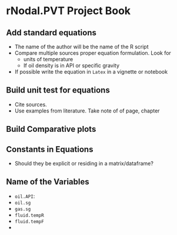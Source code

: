 # rNodal.PVT Project Book



## Add standard equations

* The name of the author will be the name of the R script
* Compare multiple sources proper equation formulation. Look for 
  * units of temperature
  * If oil density is in API or specific gravity
* If possible write the equation in `Latex` in a vignette or notebook



## Build unit test for equations

* Cite sources.
* Use examples from literature. Take note of of page, chapter



## Build Comparative plots



## Constants in Equations

* Should they be explicit or residing in a matrix/dataframe?



## Name of the Variables

* `oil.API`:
* `oil.sg`
* `gas.sg`
* `fluid.tempR`
* `fluid.tempF`
* ​



## 



